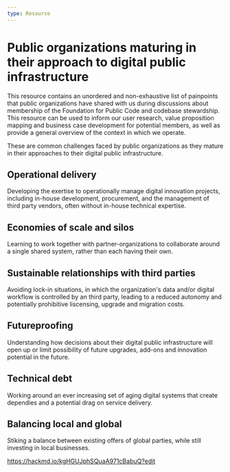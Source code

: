 ```yaml
---
type: Resource
---
```


# Public organizations maturing in their approach to digital public infrastructure

This resource contains an unordered and non-exhaustive list of painpoints that public organizations have shared with us during discussions about membership of the Foundation for Public Code and codebase stewardship. 
This resource can be used to inform our user research, value proposition mapping and business case development for potential members, as well as provide a general overview of the context in which we operate. 

These are common challenges faced by public organizations as they mature in their approaches to their digital public infrastructure.

## Operational delivery

Developing the exertise to operationally manage digital innovation projects, including in-house development, procurement, and the management of third party vendors, often without in-house technical expertise.

## Economies of scale and silos

Learning to work together with partner-organizations to collaborate around a single shared system, rather than each having their own.

## Sustainable relationships with third parties

Avoiding lock-in situations, in which the organization's data and/or digital workflow is controlled by an third party, leading to a reduced autonomy and potentially prohibitive liscensing, upgrade and migration costs.

## Futureproofing

Understanding how decisions about their digital public infrastructure will open up or limit possibility of future upgrades, add-ons and innovation potential in the future.

## Technical debt

Working around an ever increasing set of aging digital systems that create dependies and a potential drag on service delivery.

## Balancing local and global

Stiking a balance between existing offers of global parties, while still investing in local businesses.

https://hackmd.io/kgHGUJphSQuaA971cBabuQ?edit
